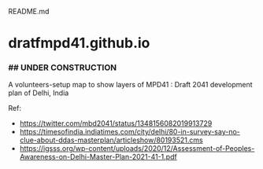 README.md

# dratfmpd41.github.io

### ## UNDER CONSTRUCTION ##

A volunteers-setup map to show layers of MPD41 : Draft 2041 development plan of Delhi, India

Ref: 
- https://twitter.com/mbd2041/status/1348156082019913729
- https://timesofindia.indiatimes.com/city/delhi/80-in-survey-say-no-clue-about-ddas-masterplan/articleshow/80193521.cms
- https://igsss.org/wp-content/uploads/2020/12/Assessment-of-Peoples-Awareness-on-Delhi-Master-Plan-2021-41-1.pdf


